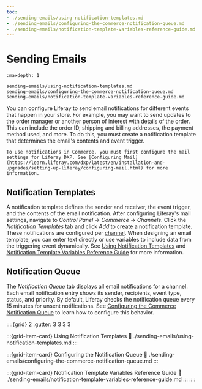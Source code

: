 ```yaml
---
toc:
- ./sending-emails/using-notification-templates.md
- ./sending-emails/configuring-the-commerce-notification-queue.md
- ./sending-emails/notification-template-variables-reference-guide.md
---
```

# Sending Emails

```{toctree}
:maxdepth: 1

sending-emails/using-notification-templates.md
sending-emails/configuring-the-commerce-notification-queue.md
sending-emails/notification-template-variables-reference-guide.md
```

You can configure Liferay to send email notifications for different events that happen in your store. For example, you may want to send updates to the order manager or another person of interest with details of the order. This can include the order ID, shipping and billing addresses, the payment method used, and more. To do this, you must create a notification template that determines the email's contents and event trigger.

```{note}
To use notifications in Commerce, you must first configure the mail settings for Liferay DXP. See [Configuring Mail](https://learn.liferay.com/dxp/latest/en/installation-and-upgrades/setting-up-liferay/configuring-mail.html) for more information.
```

## Notification Templates

A notification template defines the sender and receiver, the event trigger, and the contents of the email notification. After configuring Liferay's mail settings, navigate to *Control Panel* &rarr; *Commerce* &rarr; *Channels*. Click the *Notification Templates* tab and click *Add* to create a notification template. These notifications are configured per [channel](./channels/introduction-to-channels.md). When designing an email template, you can enter text directly or use variables to include data from the triggering event dynamically. See [Using Notification Templates](./sending-emails/using-notification-templates.md) and [Notification Template Variables Reference Guide](./sending-emails/notification-template-variables-reference-guide.md) for more information.

## Notification Queue

The *Notification Queue* tab displays all email notifications for a channel. Each email notification entry shows its sender, recipients, event type, status, and priority. By default, Liferay checks the notification queue every 15 minutes for unsent notifications. See [Configuring the Commerce Notification Queue](./sending-emails/configuring-the-commerce-notification-queue.md) to learn how to configure this behavior.

::::{grid} 2
:gutter: 3 3 3 3

:::{grid-item-card}  Using Notification Templates
:link: ./sending-emails/using-notification-templates.md
:::

:::{grid-item-card}  Configuring the Notification Queue
:link: ./sending-emails/configuring-the-commerce-notification-queue.md
:::

:::{grid-item-card}  Notification Template Variables Reference Guide
:link: ./sending-emails/notification-template-variables-reference-guide.md
:::
::::
